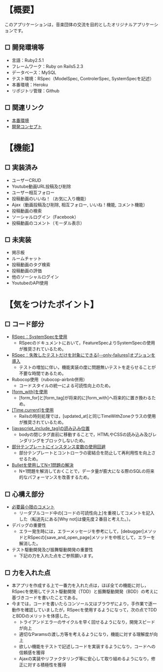 # 【概要】
このアプリケーションは，音楽団体の交流を目的としたオリジナルアプリケーションです。
## □ 開発環境等
- 言語：Ruby2.5.1
- フレームワーク：Ruby on Rails5.2.3
- データベース：MySQL
- テスト環境：RSpec（ModelSpec, ControlerSpec, SystemSpecを記述）
- 本番環境：Heroku
- リポジトリ管理：Github

## □ 関連リンク
- [本番環境](https://general-concert-0319.herokuapp.com/)
- [開発コンセプト](https://qiita.com/Moo_Moo_Farm/items/88e829c24e0c0f11c6b5)

# 【機能】
## □ 実装済み
- ユーザーCRUD
- Youtube動画URL投稿及び削除
- ユーザー相互フォロー
- 投稿動画のいいね！（お気に入り機能）
- Ajax（動画投稿及び削除, 相互フォロー, いいね！機能, コメント機能）
- 投稿動画の検索
- ソーシャルログイン（Facebook）
- 投稿動画のコメント（モーダル表示）

## □ 未実装
- 掲示板
- ルームチャット
- 投稿動画のタグ検索
- 投稿動画の評価
- 他のソーシャルログイン
- YoutubeのAPI使用

# 【気をつけたポイント】
## □ コード部分
- [RSpec：SystemSpecを使用](https://qiita.com/jnchito/items/c7e6e7abf83598a6516d)
  - RSpecのドキュメントにおいて，FeatureSpecよりSystemSpecの使用が推奨されているため。
- [RSpec：失敗したテストだけを対象にできる[--only-failures]オプションを導入](https://blog.piyo.tech/posts/2018-05-16-rspec-only-failures/)
  - テストの増加に伴い，機能実装の度に問題無いテストを走らせることが不要な時間であるため。
- Rubocop使用（rubocop-airbnb併用）
  - コードスタイルの統一による可読性向上のため。
- [[form_with]を使用](https://qiita.com/hmmrjn/items/24f3b8eade206ace17e2)
  - [form_for]と[form_tag]が将来的に[form_with]へ将来的に置き換わるため。
- [[Time.current]を使用](https://doruby.jp/users/takeshita/entries/Rails-%E6%99%82%E5%88%BB%E5%87%A6%E7%90%86%E3%81%A7%E3%81%AF%E3%80%81Time-current--Time-zone-local-%3CTimeWithZone%E3%82%AF%E3%83%A9%E3%82%B9%3E-%E3%82%92%E4%BD%BF%E3%81%86)
  - Railsの時刻処理では，[updated_at]と同じTimeWithZoneクラスの使用が推奨されているため。
- [[javascript_include_tag]の読み込み位置](https://teratail.com/questions/14600)
  - bodyの閉じタグ直前に移動することで，HTMLやCSSの読み込み及びレンダリングをブロックしないため。
- [部分テンプレートにインスタンス変数の使用回避](https://qiita.com/mom0tomo/items/e1e3fd29729b2d112a48)
  - 部分テンプレートとコントローラの密結合を防止して再利用性を向上させるため。
- [Bulletを使用してN+1問題の解決](https://qiita.com/hirotakasasaki/items/e0be0b3fd7b0eb350327)
  - N+1問題を解消しておくことで，データ量が膨大になる際のSQLの将来的なパフォーマンスを改善するため。

## □ 心構え部分
- [必要最小限のコメント](https://twitter.com/t_wada/status/904916106153828352)
  - リーダブルコード中の[コードの可読性向上]を重視してコメントを記入した（転送先にある[Why not]は優先度２番目と考えた。）。
- デバッグの重要性
  - エラー発生時には，エラーメッセージを参考にして，[debugger]メソッドとRSpecの[save_and_open_page]メソッドを中核として，エラーを解消した。
- テスト駆動開発及び振舞駆動開発の重要性
  - 下記の力を入れた点をご参照願います。

## □ 力を入れた点
- 本アプリを作成する上で一番力を入れた点は，ほぼ全ての機能に対し，RSpecを使用してテスト駆動開発（TDD）と振舞駆動開発（BDD）の考えに基づきコードを書いたことである。
- 今までは，コードを書いたらコンソール又はブラウザにより，手作業で逐一動作を確認していましたが，RSpecを使用するようになって，次の点でTDDとBDDのメリットを体感した。
  - トライアンドエラーのサイクルを早く回せるようになり，開発スピードが向上
  - 適切なParamsの渡し方等を考えるようになり，機能に対する理解度が向上
  - 欲しい機能をテストで記述しコードを実装するようになり，コードへの信頼感を獲得
  - Ajaxの実装やリファクタリング等に安心して取り組めるようになり，修正に対する積極性を獲得
